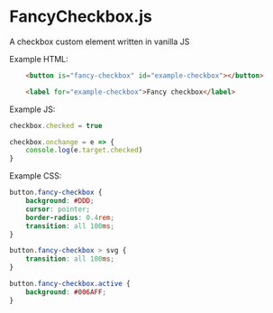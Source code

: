 # FancyCheckbox.js

A checkbox custom element written in vanilla JS

Example HTML:
```html
	<button is="fancy-checkbox" id="example-checkbox"></button>

	<label for="example-checkbox">Fancy checkbox</label>
```

Example JS:
```js
checkbox.checked = true

checkbox.onchange = e => {
	console.log(e.target.checked)
}
```


Example CSS:
```css
button.fancy-checkbox {
	background: #DDD;
	cursor: pointer;
	border-radius: 0.4rem;
	transition: all 100ms;
}

button.fancy-checkbox > svg {
	transition: all 100ms;
}

button.fancy-checkbox.active {
	background: #006AFF;
}
```